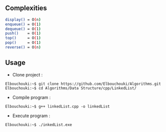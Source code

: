 ## Complexities

 ```sh
display() = O(n)
enqueue() = O(1)
dequeue() = O(1)
push()    = O(1)
top()     = O(1)
pop()     = O(1)
reverse() = O(n)
```

## Usage

- Clone project : 
  
 ```console
Elbouchouki:~$ git clone https://github.com/Elbouchouki/Algorithms.git
Elbouchouki:~$ cd Algorithms/Data Structure/cpp/LinkedList/
```

- Compile program : 
  
 ```console
Elbouchouki:~$ g++ linkedList.cpp -o linkedList
```

- Execute program : 
  
 ```console
Elbouchouki:~$ ./inkedList.exe
```